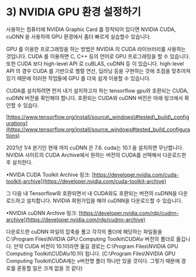 # 3\) NVIDIA GPU 환경 설정하기

사용하는 컴퓨터에 NVIDIA Graphic Card 를 장착되어 있다면 NVIDIA CUDA, cuDNN 을 사용하여 GPU 환경에서 좀더 빠르게 실습할수 있습니다.  

GPU 를 이용한 프로그래밍을 하는 방법은 NVIDIA 의 CUDA 라이브러리를 사용하는 것입니다. CUDA 를 이용하면 C, C++ 등의 언어로 GPU 프로그래밍을 할 수 있습니다. 또한 CUDA 보다 high-level API 로 cuBLAS, cuDNN 등 이 있습니다. high-level API 의 경우 CUDA 를 기반으로 행렬 연산, 딥러닝 등을 구현하는 것에 초점을 맞추어져 있기 때문에 이러한 작업들에 GPU 를 더욱 쉽게 이용할 수 있습니다.

CUDA를 설치하려면 먼저 내가 설치하고자 하는 tensorflow gpu와 호환되는 CUDA, cuDNN 버전을 확인해야 합니다. 호환되는 CUDA와 cuDNN 버전은 아래 링크에서 확인할 수 있습다.

[https://www.tensorflow.org/install/source\_windows\#tested\_build\_configurations](https://www.tensorflow.org/install/source_windows#tested_build_configurations)

2021년 1/4 분기인 현재 까지 cuDNN 은 7.6. cuda는 10.1 을 설치하면 무난합니다. NVIDIA 사이트의 CUDA Archive에서 원하는 버전의 CUDA를 선택해서 다운로드한후 설치한다.

•NVIDA CUDA Toolkit Archive 링크: [https://developer.nvidia.com/cuda-toolkit-archive](https://developer.nvidia.com/cuda-toolkit-archive)

그 다음 내 Tensorflow와 호환되면서 내 CUDA와도 호환되는 버전의 cuDNN을 다운로드하고 설치합니다. NVIDIA 회원가입을 해야 cuDNN을 다운로드할 수 있습니다.

•NVIDIA cuDNN Archive 링크: [https://developer.nvidia.com/rdp/cudnn-archive](https://developer.nvidia.com/rdp/cudnn-archive)

다운로드한 cuDNN 파일의 압축을 풀고 각각의 폴더에 해당하는 파일들을 C:\Program Files\NVIDIA GPU Computing Toolkit\CUDA\v 버전의 폴더로 옮깁니다. 만약 CUDA 버전이 10.1이라면 옮길 경로는 C:\Program Files\NVIDIA GPU Computing Toolkit\CUDA\v10.1이 됩니다. \(C:\Program Files\NVIDIA GPU Computing Toolkit\CUDA에는 v버전명 폴더 하나만 있을 것이다. 그렇기 때문에 경로를 혼동할 일은 크게 없을 것 같다\)



